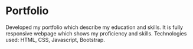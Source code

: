 # Portfolio
Developed my portfolio which describe my education and skills. 
It is fully responsive webpage which shows my proficiency and skills. Technologies used: HTML, CSS, Javascript, Bootstrap.